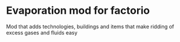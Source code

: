 # Evaporation mod for factorio #

Mod that adds technologies, buildings and items that make ridding of excess gases and fluids easy